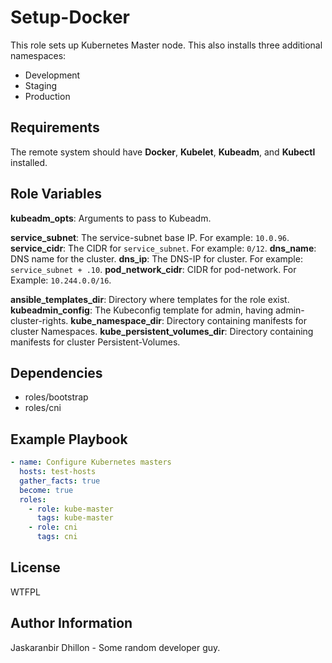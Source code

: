 Setup-Docker
=========

This role sets up Kubernetes Master node. This also installs three additional namespaces:

* Development
* Staging
* Production

Requirements
------------

The remote system should have **Docker**, **Kubelet**, **Kubeadm**, and **Kubectl** installed.

Role Variables
--------------

**kubeadm_opts**: Arguments to pass to Kubeadm.

**service_subnet**: The service-subnet base IP. For example: `10.0.96`.
**service_cidr**: The CIDR for `service_subnet`. For example: `0/12`.
**dns_name**: DNS name for the cluster.
**dns_ip**: The DNS-IP for cluster. For example: `service_subnet + .10`.
**pod_network_cidr**: CIDR for pod-network. For Example: `10.244.0.0/16`.

**ansible_templates_dir**: Directory where templates for the role exist.
**kubeadmin_config**: The Kubeconfig template for admin, having admin-cluster-rights.
**kube_namespace_dir**: Directory containing manifests for cluster Namespaces.
**kube_persistent_volumes_dir**: Directory containing manifests for cluster Persistent-Volumes.

Dependencies
------------

* roles/bootstrap
* roles/cni

Example Playbook
----------------

```yaml
- name: Configure Kubernetes masters
  hosts: test-hosts
  gather_facts: true
  become: true
  roles:
    - role: kube-master
      tags: kube-master
    - role: cni
      tags: cni
```

License
-------

WTFPL

Author Information
------------------

Jaskaranbir Dhillon - Some random developer guy.
